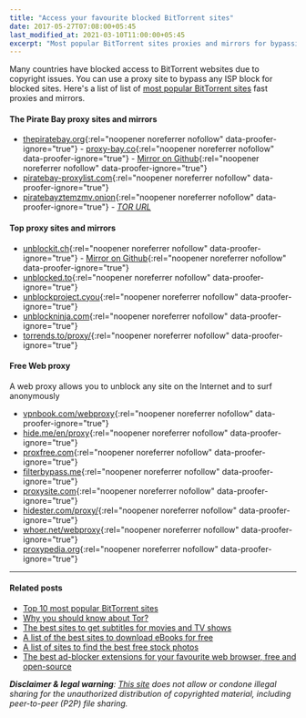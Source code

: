 ```yaml
---
title: "Access your favourite blocked BitTorrent sites"
date: 2017-05-27T07:08:00+05:45
last_modified_at: 2021-03-10T11:00:00+05:45
excerpt: "Most popular BitTorrent sites proxies and mirrors for bypassing your country or territory Internet censorship."
---
```


Many countries have blocked access to BitTorrent websites due to copyright issues. You can use a proxy site to bypass any ISP block for blocked sites. Here's a list of list of [most popular BitTorrent sites](/top-10-most-popular-bittorrent-sites/) fast proxies and mirrors.

#### The Pirate Bay proxy sites and mirrors

- [thepiratebay.org](https://thepiratebay.org/){:rel="noopener noreferrer nofollow" data-proofer-ignore="true"} -
  [proxy-bay.co](https://proxy-bay.co/){:rel="noopener noreferrer nofollow" data-proofer-ignore="true"} -
  [Mirror on Github](https://proxybay.github.io/){:rel="noopener noreferrer nofollow" data-proofer-ignore="true"}
- [piratebay-proxylist.com](https://piratebay-proxylist.com/){:rel="noopener noreferrer nofollow" data-proofer-ignore="true"}
- [piratebayztemzmv.onion](http://piratebayztemzmv.onion/){:rel="noopener noreferrer nofollow" data-proofer-ignore="true"} -
  _[TOR URL](/why-you-should-know-about-tor/)_

#### Top proxy sites and mirrors

- [unblockit.ch](https://unblockit.ch/){:rel="noopener noreferrer nofollow" data-proofer-ignore="true"} -
  [Mirror on Github](https://unblocked-pw.github.io/){:rel="noopener noreferrer nofollow" data-proofer-ignore="true"}
- [unblocked.to](https://unblocked.to/){:rel="noopener noreferrer nofollow" data-proofer-ignore="true"}
- [unblockproject.cyou](https://unblockproject.cyou/){:rel="noopener noreferrer nofollow" data-proofer-ignore="true"}
- [unblockninja.com](https://unblockninja.com/){:rel="noopener noreferrer nofollow" data-proofer-ignore="true"}
- [torrends.to/proxy/](https://torrends.to/proxy/){:rel="noopener noreferrer nofollow" data-proofer-ignore="true"}

#### Free Web proxy

A web proxy allows you to unblock any site on the Internet and to surf anonymously

- [vpnbook.com/webproxy](https://www.vpnbook.com/webproxy){:rel="noopener noreferrer nofollow" data-proofer-ignore="true"}
- [hide.me/en/proxy](https://hide.me/en/proxy){:rel="noopener noreferrer nofollow" data-proofer-ignore="true"}
- [proxfree.com](https://www.proxfree.com/){:rel="noopener noreferrer nofollow" data-proofer-ignore="true"}
- [filterbypass.me](https://www.filterbypass.me/){:rel="noopener noreferrer nofollow" data-proofer-ignore="true"}
- [proxysite.com](https://www.proxysite.com/){:rel="noopener noreferrer nofollow" data-proofer-ignore="true"}
- [hidester.com/proxy/](https://hidester.com/proxy/){:rel="noopener noreferrer nofollow" data-proofer-ignore="true"}
- [whoer.net/webproxy](https://whoer.net/webproxy){:rel="noopener noreferrer nofollow" data-proofer-ignore="true"}
- [proxypedia.org](https://proxypedia.org/){:rel="noopener noreferrer nofollow" data-proofer-ignore="true"}

---

#### Related posts

- [Top 10 most popular BitTorrent sites](/top-10-most-popular-bittorrent-sites/)
- [Why you should know about Tor?](/why-you-should-know-about-tor/)
- [The best sites to get subtitles for movies and TV shows](/the-best-sites-to-get-subtitles-for-movies-and-tv-shows/)
- [A list of the best sites to download eBooks for free](/a-list-of-the-best-sites-to-download-ebooks-for-free/)
- [A list of sites to find the best free stock photos](/a-list-of-sites-to-find-the-best-free-stock-photos/)
- [The best ad-blocker extensions for your favourite web browser, free and open-source](/the-best-ad-blocker-extensions-for-your-favourite-web-browser-free-and-open-source/)

_**Disclaimer & legal warning**: [This site](/) does not allow or condone illegal sharing for the unauthorized distribution of copyrighted material, including peer-to-peer (P2P) file sharing._
